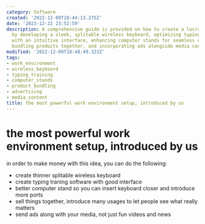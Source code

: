 ```yaml
---
category: Software
created: '2022-12-09T18:44:13.275Z'
date: '2023-12-22 23:52:59'
description: A comprehensive guide is provided on how to create a lucrative work environment
  by developing a sleek, splitable wireless keyboard, optimizing typing training software
  with an intuitive interface, enhancing computer stands for seamless connectivity,
  bundling products together, and incorporating ads alongside media content.
modified: '2022-12-09T18:48:49.323Z'
tags:
- work_environment
- wireless_keyboard
- typing_training
- computer_stands
- product_bundling
- advertising
- media_content
title: the most powerful work environment setup, introduced by us
---
```


# the most powerful work environment setup, introduced by us

in order to make money with this idea, you can do the following:

- create thinner splitable wireless keyboard
- create typing traning software with good interface
- better computer stand so you can insert keyboard closer and introduce more ports
- sell things together, introduce many usages to let people see what really matters
- send ads along with your media, not just fun videos and news
